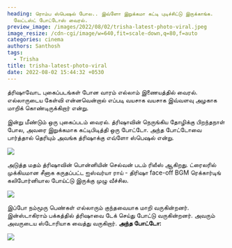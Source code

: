 ```yaml
---
heading: ரொம்ப ஸ்பெஷல் போல.. இவ்ளோ இறுக்கமா கட்டி புடிச்சிட்டு இருக்காங்க.
  லேட்டஸ்ட் போட்டோஸ் வைரல்.
preview_image: /images/2022/08/02/trisha-latest-photo-viral.jpeg
image_resize: /cdn-cgi/image/w=640,fit=scale-down,q=80,f=auto
categories: cinema
authors: Santhosh
tags:
  - Trisha
title: trisha-latest-photo-viral
date: 2022-08-02 15:44:32 +0530
---
```

த்ரிஷாவோட புகைப்படங்கள் போன வாரம் எல்லாம் இணையத்தில் வைரல். எல்லாருடைய கேள்வி என்னவென்றால் எப்படி வயசாக வயசாக இவ்வளவு அழகாக மாறிக் கொண்டிருக்கிறார் என்று.

இன்று மீண்டும் ஒரு புகைப்படம் வைரல். த்ரிஷாவின் நெருங்கிய தோழிக்கு பிறந்தநாள் போல, அவரை இறுக்கமாக கட்டிபிடித்தி ஒரு போட்டோ. அந்த போட்டோவை பார்த்தால் தெரியும் அவங்க த்ரிஷாக்கு எவ்ளோ ஸ்பெஷல் என்று.

![](/images/2022/08/02/trisja-latest-photo-video.jpeg)

அடுத்த மதம் த்ரிஷாவின் பொன்னியின் செல்வன் படம் ரிலீஸ் ஆகிறது. ட்ரைலரில் முக்கியமான சீனாக கருதப்பட்ட ஐஸ்வர்யா ராய் - திரிஷா face-off BGM ரெக்கார்டிங் கலிபோர்னியால போய்ட்டு இருக்கு முழு வீச்சில.

![](/images/2022/08/02/trisja-latest-photo-video-1.jpeg)

இப்போ நம்மூரு பெண்கள் எல்லாரும் குந்தவையாக மாறி வருகின்றனர். இன்ஸ்டாகிராம் பக்கத்தில் த்ரிஷாவை டேக் செய்து போட்டு வருகின்றனர். அவரும் அவருடைய ஸ்டோரியாக வைத்து வருகிறார். **அந்த போட்டோ:**

![](/images/2022/08/02/trisja-latest-photo-video-2.jpeg)